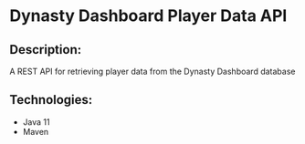 # Dynasty Dashboard Player Data API
## Description:
A REST API for retrieving player data from the Dynasty Dashboard database
## Technologies:
- Java 11
- Maven
